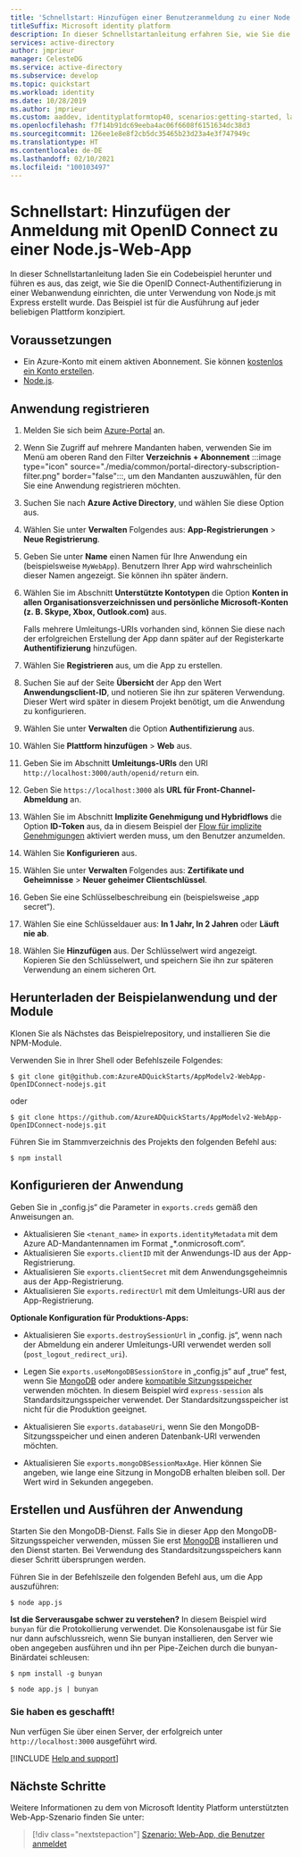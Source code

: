```yaml
---
title: 'Schnellstart: Hinzufügen einer Benutzeranmeldung zu einer Node.js-Web-App | Azure'
titleSuffix: Microsoft identity platform
description: In dieser Schnellstartanleitung erfahren Sie, wie Sie die Authentifizierung in einer Node.js-Webanwendung mit OpenID Connect implementieren.
services: active-directory
author: jmprieur
manager: CelesteDG
ms.service: active-directory
ms.subservice: develop
ms.topic: quickstart
ms.workload: identity
ms.date: 10/28/2019
ms.author: jmprieur
ms.custom: aaddev, identityplatformtop40, scenarios:getting-started, languages:ASP.NET, devx-track-js
ms.openlocfilehash: f7f14b91dc69eeba4ac06f6608f6151634dc38d3
ms.sourcegitcommit: 126ee1e8e8f2cb5dc35465b23d23a4e3f747949c
ms.translationtype: HT
ms.contentlocale: de-DE
ms.lasthandoff: 02/10/2021
ms.locfileid: "100103497"
---
```

# <a name="quickstart-add-sign-in-using-openid-connect-to-a-nodejs-web-app"></a>Schnellstart: Hinzufügen der Anmeldung mit OpenID Connect zu einer Node.js-Web-App

In dieser Schnellstartanleitung laden Sie ein Codebeispiel herunter und führen es aus, das zeigt, wie Sie die OpenID Connect-Authentifizierung in einer Webanwendung einrichten, die unter Verwendung von Node.js mit Express erstellt wurde. Das Beispiel ist für die Ausführung auf jeder beliebigen Plattform konzipiert.

## <a name="prerequisites"></a>Voraussetzungen

- Ein Azure-Konto mit einem aktiven Abonnement. Sie können [kostenlos ein Konto erstellen](https://azure.microsoft.com/free/?WT.mc_id=A261C142F).
- [Node.js](https://nodejs.org/en/download/).

## <a name="register-your-application"></a>Anwendung registrieren

1. Melden Sie sich beim <a href="https://portal.azure.com/" target="_blank">Azure-Portal</a> an.
1. Wenn Sie Zugriff auf mehrere Mandanten haben, verwenden Sie im Menü am oberen Rand den Filter **Verzeichnis + Abonnement** :::image type="icon" source="./media/common/portal-directory-subscription-filter.png" border="false":::, um den Mandanten auszuwählen, für den Sie eine Anwendung registrieren möchten.
1. Suchen Sie nach **Azure Active Directory**, und wählen Sie diese Option aus.
1. Wählen Sie unter **Verwalten** Folgendes aus: **App-Registrierungen** > **Neue Registrierung**.
1. Geben Sie unter **Name** einen Namen für Ihre Anwendung ein (beispielsweise `MyWebApp`). Benutzern Ihrer App wird wahrscheinlich dieser Namen angezeigt. Sie können ihn später ändern.
1. Wählen Sie im Abschnitt **Unterstützte Kontotypen** die Option **Konten in allen Organisationsverzeichnissen und persönliche Microsoft-Konten (z. B. Skype, Xbox, Outlook.com)** aus.

    Falls mehrere Umleitungs-URIs vorhanden sind, können Sie diese nach der erfolgreichen Erstellung der App dann später auf der Registerkarte **Authentifizierung** hinzufügen.

1. Wählen Sie **Registrieren** aus, um die App zu erstellen.
1. Suchen Sie auf der Seite **Übersicht** der App den Wert **Anwendungsclient-ID**, und notieren Sie ihn zur späteren Verwendung. Dieser Wert wird später in diesem Projekt benötigt, um die Anwendung zu konfigurieren.
1. Wählen Sie unter **Verwalten** die Option **Authentifizierung** aus.
1. Wählen Sie **Plattform hinzufügen** > **Web** aus. 
1. Geben Sie im Abschnitt **Umleitungs-URIs** den URI `http://localhost:3000/auth/openid/return` ein.
1. Geben Sie `https://localhost:3000` als **URL für Front-Channel-Abmeldung** an.
1. Wählen Sie im Abschnitt **Implizite Genehmigung und Hybridflows** die Option **ID-Token** aus, da in diesem Beispiel der [Flow für implizite Genehmigungen](./v2-oauth2-implicit-grant-flow.md) aktiviert werden muss, um den Benutzer anzumelden.
1. Wählen Sie **Konfigurieren** aus.
1. Wählen Sie unter **Verwalten** Folgendes aus: **Zertifikate und Geheimnisse** > **Neuer geheimer Clientschlüssel**.
1. Geben Sie eine Schlüsselbeschreibung ein (beispielsweise „app secret“).
1. Wählen Sie eine Schlüsseldauer aus: **In 1 Jahr, In 2 Jahren** oder **Läuft nie ab**.
1. Wählen Sie **Hinzufügen** aus. Der Schlüsselwert wird angezeigt. Kopieren Sie den Schlüsselwert, und speichern Sie ihn zur späteren Verwendung an einem sicheren Ort.


## <a name="download-the-sample-application-and-modules"></a>Herunterladen der Beispielanwendung und der Module

Klonen Sie als Nächstes das Beispielrepository, und installieren Sie die NPM-Module.

Verwenden Sie in Ihrer Shell oder Befehlszeile Folgendes:

`$ git clone git@github.com:AzureADQuickStarts/AppModelv2-WebApp-OpenIDConnect-nodejs.git`

oder

`$ git clone https://github.com/AzureADQuickStarts/AppModelv2-WebApp-OpenIDConnect-nodejs.git`

Führen Sie im Stammverzeichnis des Projekts den folgenden Befehl aus:

`$ npm install`

## <a name="configure-the-application"></a>Konfigurieren der Anwendung

Geben Sie in „config.js“ die Parameter in `exports.creds` gemäß den Anweisungen an.

* Aktualisieren Sie `<tenant_name>` in `exports.identityMetadata` mit dem Azure AD-Mandantennamen im Format „\*.onmicrosoft.com“.
* Aktualisieren Sie `exports.clientID` mit der Anwendungs-ID aus der App-Registrierung.
* Aktualisieren Sie `exports.clientSecret` mit dem Anwendungsgeheimnis aus der App-Registrierung.
* Aktualisieren Sie `exports.redirectUrl` mit dem Umleitungs-URI aus der App-Registrierung.

**Optionale Konfiguration für Produktions-Apps:**

* Aktualisieren Sie `exports.destroySessionUrl` in „config. js“, wenn nach der Abmeldung ein anderer Umleitungs-URI verwendet werden soll (`post_logout_redirect_uri`).

* Legen Sie `exports.useMongoDBSessionStore` in „config.js“ auf „true“ fest, wenn Sie [MongoDB](https://www.mongodb.com) oder andere [kompatible Sitzungsspeicher](https://github.com/expressjs/session#compatible-session-stores) verwenden möchten.
In diesem Beispiel wird `express-session` als Standardsitzungsspeicher verwendet. Der Standardsitzungsspeicher ist nicht für die Produktion geeignet.

* Aktualisieren Sie `exports.databaseUri`, wenn Sie den MongoDB-Sitzungsspeicher und einen anderen Datenbank-URI verwenden möchten.

* Aktualisieren Sie `exports.mongoDBSessionMaxAge`. Hier können Sie angeben, wie lange eine Sitzung in MongoDB erhalten bleiben soll. Der Wert wird in Sekunden angegeben.

## <a name="build-and-run-the-application"></a>Erstellen und Ausführen der Anwendung

Starten Sie den MongoDB-Dienst. Falls Sie in dieser App den MongoDB-Sitzungsspeicher verwenden, müssen Sie erst [MongoDB](http://www.mongodb.org/) installieren und den Dienst starten. Bei Verwendung des Standardsitzungsspeichers kann dieser Schritt übersprungen werden.

Führen Sie in der Befehlszeile den folgenden Befehl aus, um die App auszuführen:

```
$ node app.js
```

**Ist die Serverausgabe schwer zu verstehen?** In diesem Beispiel wird `bunyan` für die Protokollierung verwendet. Die Konsolenausgabe ist für Sie nur dann aufschlussreich, wenn Sie bunyan installieren, den Server wie oben angegeben ausführen und ihn per Pipe-Zeichen durch die bunyan-Binärdatei schleusen:

```
$ npm install -g bunyan

$ node app.js | bunyan
```

### <a name="youre-done"></a>Sie haben es geschafft!

Nun verfügen Sie über einen Server, der erfolgreich unter `http://localhost:3000` ausgeführt wird.

[!INCLUDE [Help and support](../../../includes/active-directory-develop-help-support-include.md)]

## <a name="next-steps"></a>Nächste Schritte
Weitere Informationen zu dem von Microsoft Identity Platform unterstützten Web-App-Szenario finden Sie unter:
> [!div class="nextstepaction"]
> [Szenario: Web-App, die Benutzer anmeldet](scenario-web-app-sign-user-overview.md)
